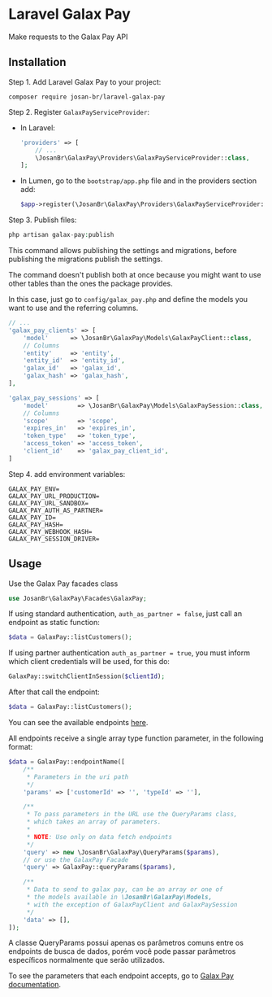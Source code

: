 # Laravel Galax Pay

Make requests to the Galax Pay API

## Installation

Step 1. Add Laravel Galax Pay to your project:

```
composer require josan-br/laravel-galax-pay
```

Step 2. Register `GalaxPayServiceProvider`:

-   In Laravel:

    ```php
    'providers' => [
        // ...
        \JosanBr\GalaxPay\Providers\GalaxPayServiceProvider::class,
    ];
    ```

-   In Lumen, go to the `bootstrap/app.php` file and in the providers section add:

    ```php
    $app->register(\JosanBr\GalaxPay\Providers\GalaxPayServiceProvider::class);
    ```

Step 3. Publish files:

```php
php artisan galax-pay:publish
```

This command allows publishing the settings and migrations, before publishing the migrations publish the settings.

The command doesn't publish both at once because you might want to use other tables than the ones the package provides.

In this case, just go to `config/galax_pay.php` and define the models you want to use and the referring columns.

```php
// ...
'galax_pay_clients' => [
    'model'      => \JosanBr\GalaxPay\Models\GalaxPayClient::class,
    // Columns
    'entity'     => 'entity',
    'entity_id'  => 'entity_id',
    'galax_id'   => 'galax_id',
    'galax_hash' => 'galax_hash',
],

'galax_pay_sessions' => [
    'model'        => \JosanBr\GalaxPay\Models\GalaxPaySession::class,
    // Columns
    'scope'        => 'scope',
    'expires_in'   => 'expires_in',
    'token_type'   => 'token_type',
    'access_token' => 'access_token',
    'client_id'    => 'galax_pay_client_id',
]
```

Step 4. add environment variables:

```
GALAX_PAY_ENV=
GALAX_PAY_URL_PRODUCTION=
GALAX_PAY_URL_SANDBOX=
GALAX_PAY_AUTH_AS_PARTNER=
GALAX_PAY_ID=
GALAX_PAY_HASH=
GALAX_PAY_WEBHOOK_HASH=
GALAX_PAY_SESSION_DRIVER=
```

## Usage

Use the Galax Pay facades class

```php
use JosanBr\GalaxPay\Facades\GalaxPay;
```

If using standard authentication, `auth_as_partner = false`, just call an endpoint as static function:

```php
$data = GalaxPay::listCustomers();
```

If using partner authentication `auth_as_partner = true`, you must inform which client credentials will be used, for this do:

```php
GalaxPay::switchClientInSession($clientId);
```

After that call the endpoint:

```php
$data = GalaxPay::listCustomers();
```

You can see the available endpoints [here](https://github.com/josan-br/laravel-galax-pay/blob/master/config/endpoints.php).

All endpoints receive a single array type function parameter, in the following format:

```php
$data = GalaxPay::endpointName([
    /**
     * Parameters in the uri path
     */
    'params' => ['customerId' => '', 'typeId' => ''],

    /**
     * To pass parameters in the URL use the QueryParams class,
     * which takes an array of parameters.
     *
     * NOTE: Use only on data fetch endpoints
     */
    'query' => new \JosanBr\GalaxPay\QueryParams($params),
    // or use the GalaxPay Facade
    'query' => GalaxPay::queryParams($params),

    /**
     * Data to send to galax pay, can be an array or one of
     * the models available in \JosanBr\GalaxPay\Models,
     * with the exception of GalaxPayClient and GalaxPaySession
     */
    'data' => [],
]);
```

A classe QueryParams possui apenas os parâmetros comuns entre os endpoints de busca de dados, porém você pode passar parâmetros específicos normalmente que serão utilizados.

To see the parameters that each endpoint accepts, go to [Galax Pay documentation](https://docs.galaxpay.com.br).
